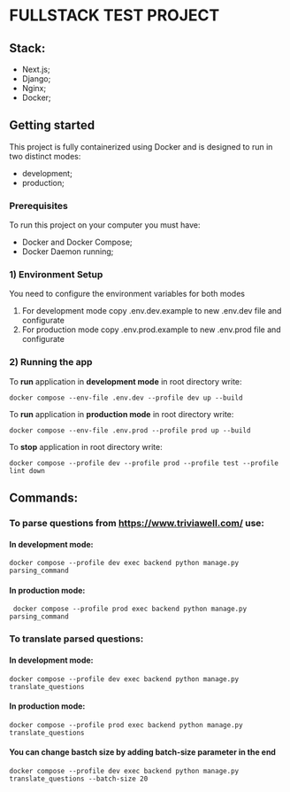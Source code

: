 # FULLSTACK TEST PROJECT

## Stack:
- Next.js;
- Django;
- Nginx;
- Docker;

## Getting started
This project is fully containerized using Docker and is designed to run in two distinct modes:
- development;
- production;
### Prerequisites
To run this project on your computer you must have:
- Docker and Docker Compose;
- Docker Daemon running;
### 1) Environment Setup
You need to configure the environment variables for both modes
1) For development mode copy .env.dev.example to new .env.dev file and configurate
2) For production mode copy .env.prod.example to new .env.prod file and configurate
### 2) Running the app
To **run** application in **development mode** in root directory write:

    docker compose --env-file .env.dev --profile dev up --build

To **run** application in **production mode** in root directory write:

    docker compose --env-file .env.prod --profile prod up --build

To **stop** application in root directory write:

    docker compose --profile dev --profile prod --profile test --profile lint down

## Commands:
### To parse questions from https://www.triviawell.com/ use:
#### In development mode:
    docker compose --profile dev exec backend python manage.py parsing_command
#### In production mode:
     docker compose --profile prod exec backend python manage.py parsing_command
### To translate parsed questions:
#### In development mode:
    docker compose --profile dev exec backend python manage.py translate_questions
#### In production mode:
    docker compose --profile prod exec backend python manage.py translate_questions
#### You can change bastch size by adding batch-size parameter in the end
    docker compose --profile dev exec backend python manage.py translate_questions --batch-size 20
